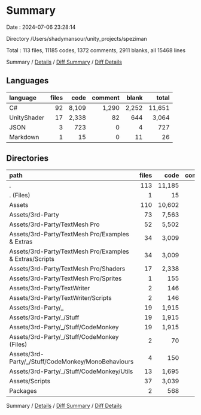 # Summary

Date : 2024-07-06 23:28:14

Directory /Users/shadymansour/unity_projects/speziman

Total : 113 files,  11185 codes, 1372 comments, 2911 blanks, all 15468 lines

Summary / [Details](details.md) / [Diff Summary](diff.md) / [Diff Details](diff-details.md)

## Languages
| language | files | code | comment | blank | total |
| :--- | ---: | ---: | ---: | ---: | ---: |
| C# | 92 | 8,109 | 1,290 | 2,252 | 11,651 |
| UnityShader | 17 | 2,338 | 82 | 644 | 3,064 |
| JSON | 3 | 723 | 0 | 4 | 727 |
| Markdown | 1 | 15 | 0 | 11 | 26 |

## Directories
| path | files | code | comment | blank | total |
| :--- | ---: | ---: | ---: | ---: | ---: |
| . | 113 | 11,185 | 1,372 | 2,911 | 15,468 |
| . (Files) | 1 | 15 | 0 | 11 | 26 |
| Assets | 110 | 10,602 | 1,372 | 2,898 | 14,872 |
| Assets/3rd-Party | 73 | 7,563 | 1,232 | 2,301 | 11,096 |
| Assets/3rd-Party/TextMesh Pro | 52 | 5,502 | 844 | 1,839 | 8,185 |
| Assets/3rd-Party/TextMesh Pro/Examples & Extras | 34 | 3,009 | 762 | 1,193 | 4,964 |
| Assets/3rd-Party/TextMesh Pro/Examples & Extras/Scripts | 34 | 3,009 | 762 | 1,193 | 4,964 |
| Assets/3rd-Party/TextMesh Pro/Shaders | 17 | 2,338 | 82 | 644 | 3,064 |
| Assets/3rd-Party/TextMesh Pro/Sprites | 1 | 155 | 0 | 2 | 157 |
| Assets/3rd-Party/TextWriter | 2 | 146 | 17 | 35 | 198 |
| Assets/3rd-Party/TextWriter/Scripts | 2 | 146 | 17 | 35 | 198 |
| Assets/3rd-Party/_ | 19 | 1,915 | 371 | 427 | 2,713 |
| Assets/3rd-Party/_/Stuff | 19 | 1,915 | 371 | 427 | 2,713 |
| Assets/3rd-Party/_/Stuff/CodeMonkey | 19 | 1,915 | 371 | 427 | 2,713 |
| Assets/3rd-Party/_/Stuff/CodeMonkey (Files) | 2 | 70 | 42 | 30 | 142 |
| Assets/3rd-Party/_/Stuff/CodeMonkey/MonoBehaviours | 4 | 150 | 58 | 49 | 257 |
| Assets/3rd-Party/_/Stuff/CodeMonkey/Utils | 13 | 1,695 | 271 | 348 | 2,314 |
| Assets/Scripts | 37 | 3,039 | 140 | 597 | 3,776 |
| Packages | 2 | 568 | 0 | 2 | 570 |

Summary / [Details](details.md) / [Diff Summary](diff.md) / [Diff Details](diff-details.md)